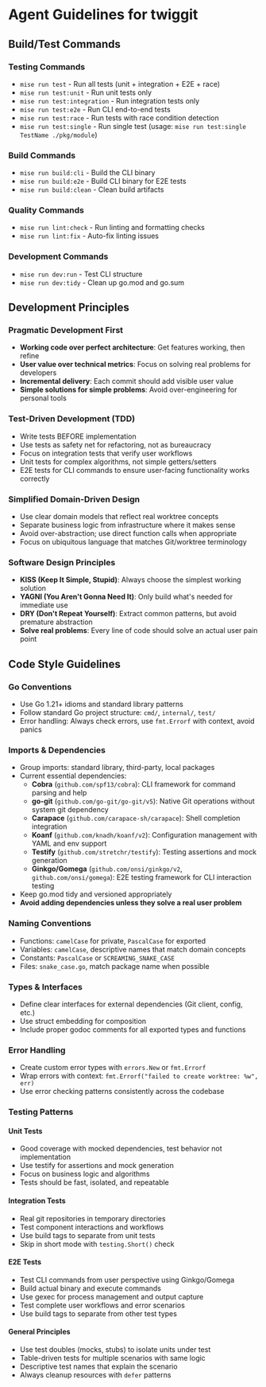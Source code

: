 # Agent Guidelines for twiggit

## Build/Test Commands

### Testing Commands
- `mise run test` - Run all tests (unit + integration + E2E + race)
- `mise run test:unit` - Run unit tests only
- `mise run test:integration` - Run integration tests only
- `mise run test:e2e` - Run CLI end-to-end tests
- `mise run test:race` - Run tests with race condition detection
- `mise run test:single` - Run single test (usage: `mise run test:single TestName ./pkg/module`)

### Build Commands
- `mise run build:cli` - Build the CLI binary
- `mise run build:e2e` - Build CLI binary for E2E tests
- `mise run build:clean` - Clean build artifacts

### Quality Commands
- `mise run lint:check` - Run linting and formatting checks
- `mise run lint:fix` - Auto-fix linting issues

### Development Commands
- `mise run dev:run` - Test CLI structure
- `mise run dev:tidy` - Clean up go.mod and go.sum

## Development Principles

### Pragmatic Development First

- **Working code over perfect architecture**: Get features working, then refine
- **User value over technical metrics**: Focus on solving real problems for developers
- **Incremental delivery**: Each commit should add visible user value
- **Simple solutions for simple problems**: Avoid over-engineering for personal tools

### Test-Driven Development (TDD)

- Write tests BEFORE implementation
- Use tests as safety net for refactoring, not as bureaucracy
- Focus on integration tests that verify user workflows
- Unit tests for complex algorithms, not simple getters/setters
- E2E tests for CLI commands to ensure user-facing functionality works correctly

### Simplified Domain-Driven Design 

- Use clear domain models that reflect real worktree concepts
- Separate business logic from infrastructure where it makes sense
- Avoid over-abstraction; use direct function calls when appropriate
- Focus on ubiquitous language that matches Git/worktree terminology

### Software Design Principles

- **KISS (Keep It Simple, Stupid)**: Always choose the simplest working solution
- **YAGNI (You Aren't Gonna Need It)**: Only build what's needed for immediate use
- **DRY (Don't Repeat Yourself)**: Extract common patterns, but avoid premature abstraction
- **Solve real problems**: Every line of code should solve an actual user pain point

## Code Style Guidelines

### Go Conventions

- Use Go 1.21+ idioms and standard library patterns
- Follow standard Go project structure: `cmd/`, `internal/`, `test/`
- Error handling: Always check errors, use `fmt.Errorf` with context, avoid panics

### Imports & Dependencies

- Group imports: standard library, third-party, local packages
- Current essential dependencies:
  - **Cobra** (`github.com/spf13/cobra`): CLI framework for command parsing and help
  - **go-git** (`github.com/go-git/go-git/v5`): Native Git operations without system git dependency
  - **Carapace** (`github.com/carapace-sh/carapace`): Shell completion integration
  - **Koanf** (`github.com/knadh/koanf/v2`): Configuration management with YAML and env support
  - **Testify** (`github.com/stretchr/testify`): Testing assertions and mock generation
  - **Ginkgo/Gomega** (`github.com/onsi/ginkgo/v2`, `github.com/onsi/gomega`): E2E testing framework for CLI interaction testing
- Keep go.mod tidy and versioned appropriately
- **Avoid adding dependencies unless they solve a real user problem**

### Naming Conventions

- Functions: `camelCase` for private, `PascalCase` for exported
- Variables: `camelCase`, descriptive names that match domain concepts
- Constants: `PascalCase` or `SCREAMING_SNAKE_CASE`
- Files: `snake_case.go`, match package name when possible

### Types & Interfaces

- Define clear interfaces for external dependencies (Git client, config, etc.)
- Use struct embedding for composition
- Include proper godoc comments for all exported types and functions

### Error Handling

- Create custom error types with `errors.New` or `fmt.Errorf`
- Wrap errors with context: `fmt.Errorf("failed to create worktree: %w", err)`
- Use error checking patterns consistently across the codebase

### Testing Patterns

#### Unit Tests
- Good coverage with mocked dependencies, test behavior not implementation
- Use testify for assertions and mock generation
- Focus on business logic and algorithms
- Tests should be fast, isolated, and repeatable

#### Integration Tests
- Real git repositories in temporary directories
- Test component interactions and workflows
- Use build tags to separate from unit tests
- Skip in short mode with `testing.Short()` check

#### E2E Tests
- Test CLI commands from user perspective using Ginkgo/Gomega
- Build actual binary and execute commands
- Use gexec for process management and output capture
- Test complete user workflows and error scenarios
- Use build tags to separate from other test types

#### General Principles
- Use test doubles (mocks, stubs) to isolate units under test
- Table-driven tests for multiple scenarios with same logic
- Descriptive test names that explain the scenario
- Always cleanup resources with `defer` patterns
